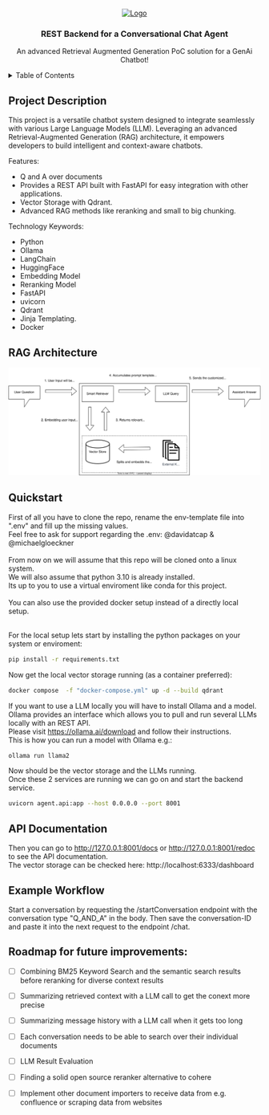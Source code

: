 <br />
<div align="center">
  <a href="https://github.com/onecx-apps/onecx-ai-svc">
    <img src="https://upload.wikimedia.org/wikipedia/commons/9/9d/Capgemini_201x_logo.svg" alt="Logo" width="200px">
  </a>

  <h3 align="center">REST Backend for a Conversational Chat Agent</h3>

  <p align="center">
    An advanced Retrieval Augmented Generation PoC solution for a GenAi Chatbot!
    <br />
  </p>
</div>


<!-- TABLE OF CONTENTS -->
<details>
  <summary>Table of Contents</summary>
  <ol>
    <li><a href="#Project-Description">Description</a></li>
    <li><a href="#RAG-Architecture">Architecture</a></li>
    <li>
      <a href="#quickstart">Setup</a>
    </li>
    <li><a href="#API-Documentation">API Docs</a></li>
    <li><a href="#Example-Workflow">Example</a></li>
    <li><a href="#Roadmap-for-future-improvements">Roadmap</a></li>
  </ol>
</details>


## Project Description
This project is a versatile chatbot system designed to integrate seamlessly with various Large Language Models (LLM). Leveraging an advanced Retrieval-Augmented Generation (RAG) architecture, it empowers developers to build intelligent and context-aware chatbots.

Features:
- Q and A over documents
- Provides a REST API built with FastAPI for easy integration with other applications.
- Vector Storage with Qdrant.
- Advanced RAG methods like reranking and small to big chunking.

Technology Keywords:
- Python
- Ollama
- LangChain
- HuggingFace
- Embedding Model
- Reranking Model
- FastAPI
- uvicorn
- Qdrant
- Jinja Templating.
- Docker


## RAG Architecture
<div align="center">
  <img src="resources/RAG_diagramm.svg" alt="architecture">
</div>



## Quickstart

First of all you have to clone the repo, rename the env-template file into ".env" and fill up the missing values.<br />
Feel free to ask for support regarding the .env: @davidatcap & @michaelgloeckner<br />
<br />
From now on we will assume that this repo will be cloned onto a linux system.<br />
We will also assume that python 3.10 is already installed.<br />
Its up to you to use a virtual enviroment like conda for this project.<br />
<br />
You can also use the provided docker setup instead of a directly local setup.<br />
<br />

For the local setup lets start by installing the python packages on your system or enviroment:
```bash
pip install -r requirements.txt
```

Now get the local vector storage running (as a container preferred):
```bash
docker compose  -f "docker-compose.yml" up -d --build qdrant 
```

If you want to use a LLM locally you will have to install Ollama and a model.<br />
Ollama provides an interface which allows you to pull and run several LLMs locally with an REST API.<br />
Please visit https://ollama.ai/download and follow their instructions.<br />
This is how you can run a model with Ollama e.g.:
```bash
ollama run llama2
```

Now should be the vector storage and the LLMs running.<br />
Once these 2 services are running we can go on and start the backend service.
```bash
uvicorn agent.api:app --host 0.0.0.0 --port 8001

```
## API Documentation
Then you can go to http://127.0.0.1:8001/docs or http://127.0.0.1:8001/redoc to see the API documentation.<br />
The vector storage can be checked here: http://localhost:6333/dashboard

## Example Workflow
Start a conversation by requesting the /startConversation endpoint with the conversation type "Q_AND_A" in the body.
Then save the conversation-ID and paste it into the next request to the endpoint /chat.

<!-- ROADMAP -->
## Roadmap for future improvements:

- [ ] Combining BM25 Keyword Search and the semantic search results before reranking for diverse context results
- [ ] Summarizing retrieved context with a LLM call to get the conext more precise
- [ ] Summarizing message history with a LLM call when it gets too long
- [ ] Each conversation needs to be able to search over their individual documents
- [ ] LLM Result Evaluation
- [ ] Finding a solid open source reranker alternative to cohere
- [ ] Implement other document importers to receive data from e.g. confluence or scraping data from websites

